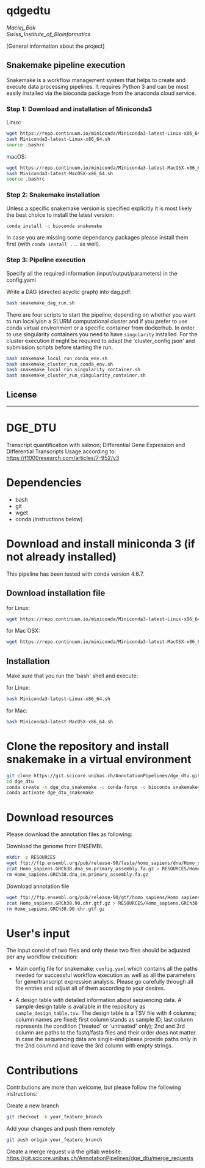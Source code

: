 # qdgedtu
*Maciej_Bak  
Swiss_Institute_of_Bioinformatics*

[General information about the project]

## Snakemake pipeline execution
Snakemake is a workflow management system that helps to create and execute data processing pipelines. It requires Python 3 and can be most easily installed via the bioconda package from the anaconda cloud service.

### Step 1: Download and installation of Miniconda3
Linux:
  ```bash
  wget https://repo.continuum.io/miniconda/Miniconda3-latest-Linux-x86_64.sh
  bash Miniconda3-latest-Linux-x86_64.sh
  source .bashrc
  ```

macOS:
  ```bash
  wget https://repo.continuum.io/miniconda/Miniconda3-latest-MacOSX-x86_64.sh
  bash Miniconda3-latest-MacOSX-x86_64.sh
  source .bashrc
  ```

### Step 2: Snakemake installation

Unless a  specific snakemake version is specified explicitly it is most likely the best choice to install the latest version:
  ```bash
  conda install -c bioconda snakemake
  ```

In case you are missing some dependancy packages please install them first (with `conda install ...` as well).

### Step 3: Pipeline execution
Specify all the required information (input/output/parameters) in the config.yaml 

Write a DAG (directed acyclic graph) into dag.pdf:
  ```bash
  bash snakemake_dag_run.sh
  ```

There are four scripts to start the pipeline, depending on whether you want to run locally/on a SLURM computational cluster and if you prefer to use conda virtual environment or a specific container from dockerhub. In order to use singularity containers you need to have `singularity` installed. For the cluster execution it might be required to adapt the 'cluster_config.json' and submission scripts before starting the run.
  ```bash
  bash snakemake_local_run_conda_env.sh
  bash snakemake_cluster_run_conda_env.sh
  bash snakemake_local_run_singularity_container.sh
  bash snakemake_cluster_run_singularity_container.sh
  ```

## License

--------------------


# DGE_DTU

Transcript quantification with salmon; Differential Gene Expression and Differential Transcripts Usage according to: https://f1000research.com/articles/7-952/v3

# Dependencies
- bash
- git
- wget
- conda (instructions below)

# Download and install miniconda 3 (if not already installed)

This pipeline has been tested with conda version 4.6.7.

## Download installation file

for Linux:

```bash
wget https://repo.continuum.io/miniconda/Miniconda3-latest-Linux-x86_64.sh
```

for Mac OSX:
```bash
wget https://repo.continuum.io/miniconda/Miniconda3-latest-MacOSX-x86_64.sh
```

## Installation

Make sure that you run the 'bash' shell and execute:

for Linux:
```bash
bash Miniconda3-latest-Linux-x86_64.sh
```

for Mac:
```bash
bash Miniconda3-latest-MacOSX-x86_64.sh
```

# Clone the repository and install snakemake in a virtual environment

```bash
git clone https://git.scicore.unibas.ch/AnnotationPipelines/dge_dtu.git
cd dge_dtu
conda create -n dge_dtu_snakemake -c conda-forge -c bioconda snakemake=5.4
conda activate dge_dtu_snakemake
```

# Download resources

Please download the annotation files as following:

Download the genome from ENSEMBL

```bash
mkdir -p RESOURCES
wget ftp://ftp.ensembl.org/pub/release-90/fasta/homo_sapiens/dna/Homo_sapiens.GRCh38.dna_sm.primary_assembly.fa.gz
zcat Homo_sapiens.GRCh38.dna_sm.primary_assembly.fa.gz > RESOURCES/Homo_sapiens.GRCh38.dna_sm.primary_assembly.fa
rm Homo_sapiens.GRCh38.dna_sm.primary_assembly.fa.gz
```

Download annotation file
```bash
wget ftp://ftp.ensembl.org/pub/release-90/gtf/homo_sapiens/Homo_sapiens.GRCh38.90.chr.gtf.gz
zcat Homo_sapiens.GRCh38.90.chr.gtf.gz > RESOURCES/Homo_sapiens.GRCh38.90.chr.gtf
rm Homo_sapiens.GRCh38.90.chr.gtf.gz
```

# User's input

The input consist of two files and only these two files should be adjusted per any workflow execution:

* Main config file for snakemake: `config.yaml`
which contains all the paths needed for successful workflow execution as well as all the parameters for
gene/transcript expression analysis. Please go carefully through all the entries and adjust all of them according to your desires.

* A design table with detailed information about sequencing data. A sample design table is available in the repository as `sample_design_table.tsv`.
The design table is  a TSV file with 4 columns; column names are fixed; first column stands as sample ID; last column represents the condition ('treated' or 'untreated' only);
2nd and 3rd column are paths to the fastq/fasta files and their order does not matter.
In case the sequencing data are single-end please provide paths only in the 2nd columnd and leave the 3rd column with empty strings.


# Contributions

Contributions are more than welcome, but please follow the following instructions:

Create a new branch
```bash
git checkout -b your_feature_branch
```

Add your changes and push them remotely

```bash
git push origin your_feature_branch
```

Create a merge request via the gitlab website: https://git.scicore.unibas.ch/AnnotationPipelines/dge_dtu/merge_requests